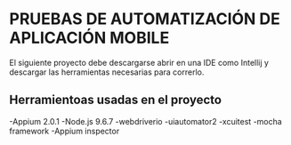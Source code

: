 # PRUEBAS DE AUTOMATIZACIÓN DE APLICACIÓN MOBILE

El siguiente proyecto debe descargarse abrir en una IDE como Intellij y descargar las herramientas necesarias para correrlo.

## **Herramientoas usadas en el proyecto**

-Appium 2.0.1
-Node.js 9.6.7
-webdriverio
-uiautomator2
-xcuitest
-mocha framework
-Appium inspector

